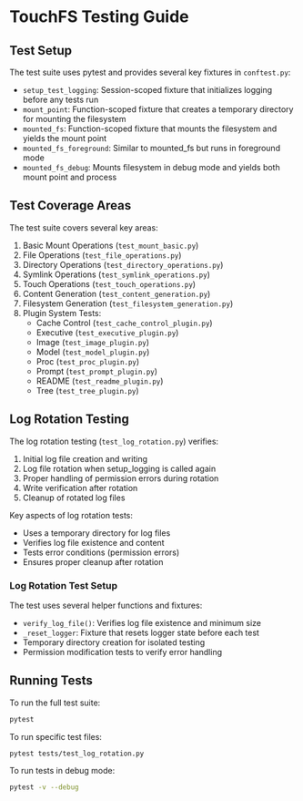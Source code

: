 # TouchFS Testing Guide

## Test Setup

The test suite uses pytest and provides several key fixtures in `conftest.py`:

- `setup_test_logging`: Session-scoped fixture that initializes logging before any tests run
- `mount_point`: Function-scoped fixture that creates a temporary directory for mounting the filesystem
- `mounted_fs`: Function-scoped fixture that mounts the filesystem and yields the mount point
- `mounted_fs_foreground`: Similar to mounted_fs but runs in foreground mode
- `mounted_fs_debug`: Mounts filesystem in debug mode and yields both mount point and process

## Test Coverage Areas

The test suite covers several key areas:

1. Basic Mount Operations (`test_mount_basic.py`)
2. File Operations (`test_file_operations.py`)
3. Directory Operations (`test_directory_operations.py`)
4. Symlink Operations (`test_symlink_operations.py`)
5. Touch Operations (`test_touch_operations.py`)
6. Content Generation (`test_content_generation.py`)
7. Filesystem Generation (`test_filesystem_generation.py`)
8. Plugin System Tests:
   - Cache Control (`test_cache_control_plugin.py`)
   - Executive (`test_executive_plugin.py`)
   - Image (`test_image_plugin.py`)
   - Model (`test_model_plugin.py`)
   - Proc (`test_proc_plugin.py`)
   - Prompt (`test_prompt_plugin.py`)
   - README (`test_readme_plugin.py`)
   - Tree (`test_tree_plugin.py`)

## Log Rotation Testing

The log rotation testing (`test_log_rotation.py`) verifies:

1. Initial log file creation and writing
2. Log file rotation when setup_logging is called again
3. Proper handling of permission errors during rotation
4. Write verification after rotation
5. Cleanup of rotated log files

Key aspects of log rotation tests:
- Uses a temporary directory for log files
- Verifies log file existence and content
- Tests error conditions (permission errors)
- Ensures proper cleanup after rotation

### Log Rotation Test Setup

The test uses several helper functions and fixtures:

- `verify_log_file()`: Verifies log file existence and minimum size
- `_reset_logger`: Fixture that resets logger state before each test
- Temporary directory creation for isolated testing
- Permission modification tests to verify error handling

## Running Tests

To run the full test suite:
```bash
pytest
```

To run specific test files:
```bash
pytest tests/test_log_rotation.py
```

To run tests in debug mode:
```bash
pytest -v --debug
